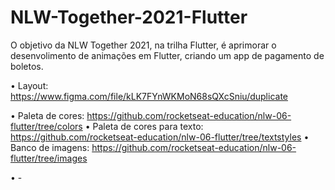 # NLW-Together-2021-Flutter

O objetivo da NLW Together 2021, na trilha Flutter, é aprimorar o desenvolimento de animações em Flutter, criando um app de pagamento de boletos.

• Layout: https://www.figma.com/file/kLK7FYnWKMoN68sQXcSniu/duplicate
  
  • Paleta de cores: https://github.com/rocketseat-education/nlw-06-flutter/tree/colors
  • Paleta de cores para texto: https://github.com/rocketseat-education/nlw-06-flutter/tree/textstyles
  • Banco de imagens: https://github.com/rocketseat-education/nlw-06-flutter/tree/images

• -
